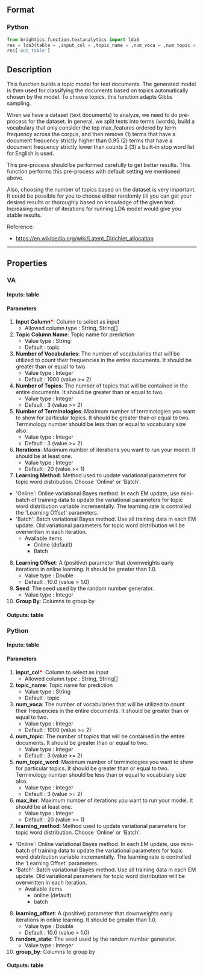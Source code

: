## Format
### Python
```python
from brightics.function.textanalytics import lda3
res = lda3(table = ,input_col = ,topic_name = ,num_voca = ,num_topic = ,num_topic_word = ,max_iter = ,learning_method = ,learning_offset = ,random_state = ,group_by = )
res['out_table']
```

## Description
This function builds a topic model for text documents. The generated model is then used for classifying the documents based on topics automatically chosen by the model. To choose topics, this function adapts Gibbs sampling.

When we have a dataset (text documents) to analyze, we need to do pre-process for the dataset. In general, we split texts into terms (words), build a vocabulary that only consider the top max_features ordered by term frequency across the corpus, and then remove (1)  terms that have a document frequency strictly higher than 0.95 (2) terms that have a document frequency strictly lower than counts 2 (3) a built-in stop word list for English is used.  

This pre-process should be performed carefully to get better results. This function performs this pre-process with default setting we mentioned above.

Also, choosing the number of topics based on the dataset is very important. It could be possible for you to choose either randomly till you can get your desired results or thoroughly based on knowledge of the given text. Increasing number of iterations for running LDA model would give you stable results.

Reference:
+ <https://en.wikipedia.org/wiki/Latent_Dirichlet_allocation>

---

## Properties
### VA
#### Inputs: table

#### Parameters
1. **Input Column**<b style="color:red">*</b>: Column to select as input
   - Allowed column type : String, String[]
2. **Topic Column Name**: Topic name for prediction
   - Value type : String
   - Default : topic
3. **Number of Vocabularies**: The number of vocabularies that will be utilized to count their frequencies in the entire documents. It should be greater than or equal to two.
   - Value type : Integer
   - Default : 1000 (value >= 2)
4. **Number of Topics**: The number of topics that will be contained in the entire documents. It should be greater than or equal to two.
   - Value type : Integer
   - Default : 3 (value >= 2)
5. **Number of Terminologies**: Maximum number of terminologies you want to show for particular topics. It should be greater than or equal to two. Terminology number should be less than or equal to vocabulary size also.
   - Value type : Integer
   - Default : 3 (value >= 2)
6. **Iterations**: Maximum number of iterations you want to run your model. It should be at least one.
   - Value type : Integer
   - Default : 20 (value >= 1)
7. **Learning Method**: Method used to update variational parameters for topic word distribution. Choose 'Online' or 'Batch'.
- 'Online': Online variational Bayes method. In each EM update, use mini-batch of training data to update the variational parameters for topic word distribution variable incrementally. The learning rate is controlled the 'Learning Offset' parameters.
- 'Batch': Batch variational Bayes method. Use all training data in each EM update. Old variational parameters for topic word distribution will be overwritten in each iteration.
   - Available items
      - Online (default)
      - Batch
8. **Learning Offset**: A (positive) parameter that downweights early iterations in online learning. It should be greater than 1.0.
   - Value type : Double
   - Default : 10.0 (value > 1.0)
9. **Seed**: The seed used by the random number generator.
   - Value type : Integer
10. **Group By**: Columns to group by

#### Outputs: table

### Python
#### Inputs: table

#### Parameters
1. **input_col**<b style="color:red">*</b>: Column to select as input
   - Allowed column type : String, String[]
2. **topic_name**: Topic name for prediction
   - Value type : String
   - Default : topic
3. **num_voca**: The number of vocabularies that will be utilized to count their frequencies in the entire documents. It should be greater than or equal to two.
   - Value type : Integer
   - Default : 1000 (value >= 2)
4. **num_topic**: The number of topics that will be contained in the entire documents. It should be greater than or equal to two.
   - Value type : Integer
   - Default : 3 (value >= 2)
5. **num_topic_word**: Maximum number of terminologies you want to show for particular topics. It should be greater than or equal to two. Terminology number should be less than or equal to vocabulary size also.
   - Value type : Integer
   - Default : 3 (value >= 2)
6. **max_iter**: Maximum number of iterations you want to run your model. It should be at least one.
   - Value type : Integer
   - Default : 20 (value >= 1)
7. **learning_method**: Method used to update variational parameters for topic word distribution. Choose 'Online' or 'Batch'.
- 'Online': Online variational Bayes method. In each EM update, use mini-batch of training data to update the variational parameters for topic word distribution variable incrementally. The learning rate is controlled the 'Learning Offset' parameters.
- 'Batch': Batch variational Bayes method. Use all training data in each EM update. Old variational parameters for topic word distribution will be overwritten in each iteration.
   - Available items
      - online (default)
      - batch
8. **learning_offset**: A (positive) parameter that downweights early iterations in online learning. It should be greater than 1.0.
   - Value type : Double
   - Default : 10.0 (value > 1.0)
9. **random_state**: The seed used by the random number generator.
   - Value type : Integer
10. **group_by**: Columns to group by

#### Outputs: table

